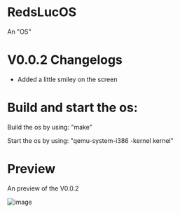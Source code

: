 # RedsLucOS
An "OS"

# V0.0.2 Changelogs
 - Added a little smiley on the screen


# Build and start the os:
 Build the os by using: "make"


 Start the os by using: "qemu-system-i386 -kernel kernel"


# Preview
An preview of the V0.0.2

![image](https://github.com/user-attachments/assets/a2df45b6-3815-4ac2-9157-df6e6708f1cd)


